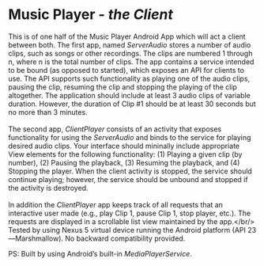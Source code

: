 # Music Player - *the Client*

This is of one half of the Music Player Android App which will act a client between both. The first app, named *ServerAudio*
stores a number of audio clips, such as songs or other recordings. The clips are numbered 1 through n, where n is the total number of clips.
The app contains a service intended to be bound (as opposed to started), which exposes an API for clients
to use. The API supports such functionality as playing one of the audio clips, pausing the clip, resuming
the clip and stopping the playing of the clip altogether. The application should include at least 3 audio clips
of variable duration. However, the duration of Clip #1 should be at least 30 seconds but no more than 3
minutes.<br />
<br/>
The second app, *ClientPlayer* consists of an activity that exposes functionality for using the *ServerAudio*
and binds to the service for playing desired audio clips. Your interface should mininally include appropriate
View elements for the following functionality: (1) Playing a given clip (by number), (2) Pausing the
playback, (3) Resuming the playback, and (4) Stopping the player. When the client activity is stopped,
the service should continue playing; however, the service should be unbound and stopped if the activity is
destroyed.<br />
<br/>
In addition the *ClientPlayer* app keeps track of all requests that an interactive user made (e.g., play
Clip 1, pause Clip 1, stop player, etc.). The requests are displayed in a scrollable list view maintained by the
app.</br/>
<br/>
Tested by using Nexus 5 virtual device running the Android platform (API 23—Marshmallow). No backward compatibility provided.

PS: Built by using Android’s built-in *MediaPlayerService*.
